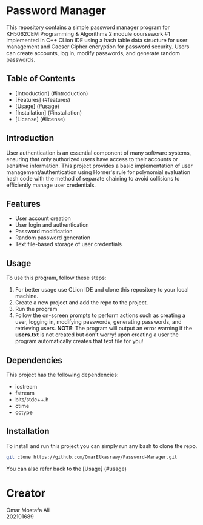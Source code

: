 # Password Manager

This repository contains a simple password manager program for KH5062CEM Programming & Algorithms 2 module coursework #1 implemented in C++ CLion IDE using a hash table data structure for user management and Caeser Cipher encryption for password security. Users can create accounts, log in, modify passwords, and generate random passwords.

## Table of Contents
- [Introduction] (#introduction)
- [Features] (#features)
- [Usage] (#usage)
- [Installation] (#installation)
- [License] (#license)

## Introduction

User authentication is an essential component of many software systems, ensuring that only authorized users have access to their accounts or sensitive information. This project provides a basic implementation of user management/authentication using Horner's rule for polynomial evaluation hash code with the method of separate chaining to avoid collisions to efficiently manage user credentials. 

## Features

- User account creation
- User login and authentication
- Password modification
- Random password generation
- Text file-based storage of user credentials

## Usage

To use this program, follow these steps:

1. For better usage use CLion IDE and clone this repository to your local machine.
2. Create a new project and add the repo to the project.
3. Run the program
4. Follow the on-screen prompts to perform actions such as creating a user, logging in, modifying passwords, generating passwords, and retrieving users.
**NOTE**: The program will output an error warning if the **users.txt** is not created but don't worry! upon creating a user the program automatically creates that text file for you!

## Dependencies

This project has the following dependencies:

- iostream
- fstream
- bits/stdc++.h
- ctime
- cctype

## Installation

To install and run this project you can simply run any bash to clone the repo.

```bash
git clone https://github.com/OmarElkasrawy/Password-Manager.git
```
You can also refer back to the [Usage] (#usage)

# Creator
Omar Mostafa Ali
<br>
202101689
